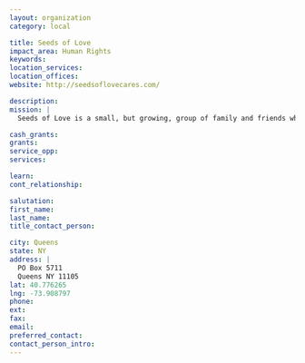 ```yaml
---
layout: organization
category: local

title: Seeds of Love
impact_area: Human Rights
keywords: 
location_services: 
location_offices: 
website: http://seedsoflovecares.com/

description: 
mission: |
  Seeds of Love is a small, but growing, group of family and friends who volunteer their time to make the world a better place.  Since sprouting in June 2007, Seeds of Love has not stopped planting seeds! They have been collecting donated goods and turning overstock items into cash donations. They plan on continuing to plant seeds of love and hope, wherever they can, one seed at a time.

cash_grants: 
grants: 
service_opp: 
services: 

learn: 
cont_relationship: 

salutation: 
first_name: 
last_name: 
title_contact_person: 

city: Queens
state: NY
address: |
  PO Box 5711     
  Queens NY 11105
lat: 40.776265
lng: -73.908797
phone: 
ext: 
fax: 
email: 
preferred_contact: 
contact_person_intro: 
---
```

